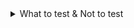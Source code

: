 
<details>
  <summary>What to test & Not to test</summary>

### What to test & Not to test

#### what should be tested
- only test your code and test one thing.
  - What is "one thing" refer to ? : it is one feature or one behavior such as validate input OR transform it. 

- write separated tests for your backend or frontend code instaed.
- Do test your client-side reaction to different responses & errors.
- wirte AAA Pattern's tests.
- focus on the essence of a test when arranging.
- keep your number assertion low (ex. minimize expect statement)

#### what should not be tested
- Don't test thired-party code !
** Because of the third-party API, which has bugs that we cannot fix ** 
- ex. fetch() API - Don't test if it works as intended.
- Don't test your server-side code implicitly via your client-side code.





</details>